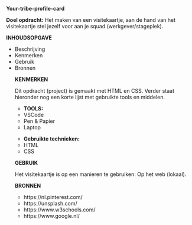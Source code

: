 
<strong>Your-tribe-profile-card</strong>


<strong>Doel opdracht:</strong> Het maken van een visitekaartje, aan de hand van het visitekaartje stel jezelf voor aan je squad (werkgever/stageplek).

<strong>INHOUDSOPGAVE</strong>

<ul>
        <li class="first-li">
          Beschrijving
        </li>
        <li>Kenmerken</li>
        <li>Gebruik</li>
        <li>Bronnen</li>
      </ul>

<ul>

<strong>KENMERKEN</strong>

Dit  opdracht (project) is gemaakt met HTML en CSS. 
Verder staat hieronder nog een korte lijst met gebruikte tools en middelen.

<ul>
        <li class="first-li">
          <strong>TOOLS:</strong>
        </li>
        <li>VSCode</li>
        <li>Pen & Papier</li>
        <li>Laptop</li>
      </ul>

<ul>
        <li class="first-li">
          <strong>Gebruikte technieken:</strong>
        </li>
        <li>HTML</li>
        <li>CSS</li>
      </ul>


<strong>GEBRUIK</strong>

Het visitekaartje  is op een manieren te gebruiken: Op het web (lokaal). 


<strong>BRONNEN</strong>

<ul>
        <li class="first-li">
          https://nl.pinterest.com/
        </li>
        <li>https://unsplash.com/</li>
        <li>https://www.w3schools.com/</li>
        <li>https://www.google.nl/</li>
      </ul>


